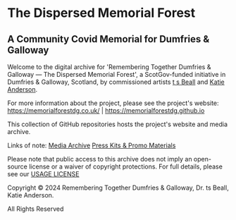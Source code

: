 # The Dispersed Memorial Forest
## A Community Covid Memorial for Dumfries & Galloway

Welcome to the digital archive for 'Remembering Together Dumfries & Galloway — The Dispersed Memorial Forest', a ScotGov-funded initiative in Dumfries & Galloway, Scotland, by commissioned artists [t s Beall](https://tsbeall.com) and [Katie Anderson](https://katiejanderson.com/).

For more information about the project, please see the project's website: 
https://memorialforestdg.co.uk/ | https://memorialforestdg.github.io

This collection of GitHub repositories hosts the project's website and media archive.

Links of note:
[Media Archive](https://github.com/memorialforestdg/media-archive)
[Press Kits & Promo Materials](https://github.com/memorialforestdg/media-archive/press-promo)

Please note that public access to this archive does not imply an open-source license or a waiver of copyright protections. For full details, please see our [USAGE LICENSE]()

Copyright © 2024 Remembering Together Dumfries & Galloway, Dr. ts Beall, Katie Anderson.

All Rights Reserved
